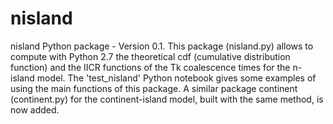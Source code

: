 # nisland
nisland Python package - Version 0.1.  This package (nisland.py) allows to compute with Python 2.7 the theoretical cdf  (cumulative distribution function) and the IICR functions of the Tk coalescence times for the n-island model. The 'test_nisland' Python notebook gives some examples of using the main functions of this package.
A similar package continent (continent.py) for the continent-island model, built with the same method, is now added.
